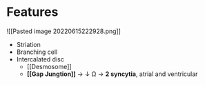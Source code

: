 # Features

![[Pasted image 20220615222928.png]]

- Striation
- Branching cell
- Intercalated disc
	- [[Desmosome]]
	- **[[Gap Jungtion]]** → ↓ Ω → **2 syncytia**, atrial and ventricular
